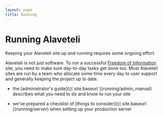```yaml
---
layout: page
title: Running
---
```


# Running Alaveteli


<p class="lead">
  Keeping your Alaveteli site up and running requires some ongoing effort.
</p>

Alaveteli is not just software. To run a successful
<a href="{{ site.baseurl }}glossary/#foi" class="glossary">Freedom of Information</a>
site, you need to make sure day-to-day tasks get done too. Most Alaveteli sites
are run by a team who allocate some time every day to user support and generally keeping
the project up to date.

* the [administrator's guide]({{ site.baseurl }}running/admin_manual) describes
  what you need to do and know to run your site

* we've prepared a checklist of
  [things to consider]({{ site.baseurl }}running/server)
  when setting up your production server

<!-- admin guide -->
<!-- server best practices -->



